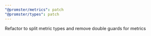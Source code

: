 ```yaml
---
"@promster/metrics": patch
"@promster/types": patch
---
```


Refactor to split metric types and remove double guards for metrics
